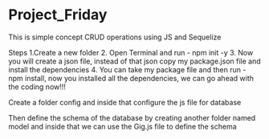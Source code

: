 # Project_Friday
This is simple concept CRUD operations using JS and Sequelize

Steps
   1.Create a new folder
   2. Open Terminal and run - npm init -y
   3. Now you will create a json file, instead of that json copy my package.json file and install the dependencies
   4. You can take my package file and then run - npm install, now you installed all the dependencies, we can go ahead with the coding now!!!


Create a folder config and inside that configure the js file for database

Then define the schema of the database by creating another folder named model and inside that we can use the Gig.js file to define the schema


